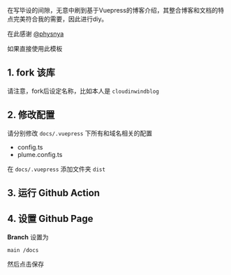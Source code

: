 在写毕设的间隙，无意中刷到基于Vuepress的博客介绍，其整合博客和文档的特点完美符合我的需要，因此进行diy。

在此感谢 [@physnya](https://github.com/physnya/blog)

如果直接使用此模板

## 1. fork 该库

请注意，fork后设定名称，比如本人是 `cloudinwindblog`

## 2. 修改配置

请分别修改 `docs/.vuepress` 下所有和域名相关的配置

- config.ts
- plume.config.ts


在 `docs/.vuepress` 添加文件夹 `dist`


## 3. 运行 Github Action

## 4. 设置 Github Page

**Branch** 设置为

`main /docs`

然后点击保存
